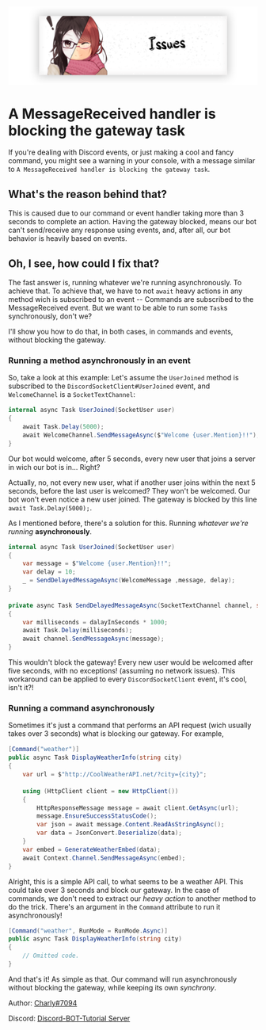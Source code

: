 <p align="center">
    <img src="../Images/Issues.png">
</p>

# A MessageReceived handler is blocking the gateway task
If you're dealing with Discord events, or just making a cool and fancy command, you might see a warning in your console, with a message similar to `A MessageReceived handler is blocking the gateway task`. 

## What's the reason behind that?
This is caused due to our command or event handler taking more than 3 seconds to complete an action. Having the gateway blocked, means our bot can't send/receive any response using events, and, after all, our bot behavior is heavily based on events.

## Oh, I see, how could I fix that?
The fast answer is, running whatever we're running asynchronously. To achieve that. To achieve that, we have to not `await` heavy actions in any method wich is subscribed to an event -- Commands are subscribed to the MessageReceived event. But we want to be able to run some `Task`s synchronously, don't we?

I'll show you how to do that, in both cases, in commands and events, without blocking the gateway.

### Running a method asynchronously in an event
So, take a look at this example:
Let's assume the `UserJoined` method is subscribed to the `DiscordSocketClient#UserJoined` event, and `WelcomeChannel` is a `SocketTextChannel`:
```cs
internal async Task UserJoined(SocketUser user)
{
    await Task.Delay(5000);
    await WelcomeChannel.SendMessageAsync($"Welcome {user.Mention}!!");
}
```
Our bot would welcome, after 5 seconds, every new user that joins a server in wich our bot is in... Right?

Actually, no, not every new user, what if another user joins within the next 5 seconds, before the last user is welcomed? They won't be welcomed. Our bot won't even notice a new user joined. The gateway is blocked by this line `await Task.Delay(5000);`. 

As I mentioned before, there's a solution for this. Running _whatever we're running_ **asynchronously**.
```cs
internal async Task UserJoined(SocketUser user)
{
    var message = $"Welcome {user.Mention}!!";
    var delay = 10;
    _ = SendDelayedMessageAsync(WelcomeMessage ,message, delay);
}

private async Task SendDelayedMessageAsync(SocketTextChannel channel, string message, ulong delayInSeconds)
{
    var milliseconds = dalayInSeconds * 1000;
    await Task.Delay(milliseconds);
    await channel.SendMessageAsync(message);
}
```
This wouldn't block the gateway! Every new user would be welcomed after five seconds, with no exceptions! (assuming no network issues).
This workaround can be applied to every `DiscordSocketClient` event, it's cool, isn't it?!

### Running a command asynchronously
Sometimes it's just a command that performs an API request (wich usually takes over 3 seconds) what is blocking our gateway.
For example,
```cs
[Command("weather")]
public async Task DisplayWeatherInfo(string city)
{
    var url = $"http://CoolWeatherAPI.net/?city={city}";

    using (HttpClient client = new HttpClient())
    {
        HttpResponseMessage message = await client.GetAsync(url);
        message.EnsureSuccessStatusCode();
        var json = await message.Content.ReadAsStringAsync();
        var data = JsonConvert.Deserialize(data);
    }
    var embed = GenerateWeatherEmbed(data);
    await Context.Channel.SendMessageAsync(embed);
}
```
Alright, this is a simple API call, to what seems to be a weather API. This could take over 3 seconds and block our gateway. In the case of commands, we don't need to extract our _heavy action_ to another method to do the trick. There's an argument in the `Command` attribute to run it asynchronously!
```cs
[Command("weather", RunMode = RunMode.Async)]
public async Task DisplayWeatherInfo(string city)
{
    // Omitted code.
}
```
And that's it! As simple as that. Our command will run asynchronously without blocking the gateway, while keeping its own 
_synchrony_.


Author: [Charly#7094](https://github.com/Charly6596)

Discord:  [Discord-BOT-Tutorial Server](https://discord.gg/cGhEZuk)
